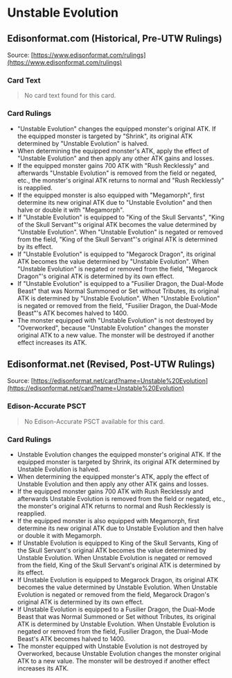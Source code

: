 # Unstable Evolution

## Edisonformat.com (Historical, Pre-UTW Rulings)

Source: [https://www.edisonformat.com/rulings](https://www.edisonformat.com/rulings)

### Card Text

> No card text found for this card.

### Card Rulings

*   "Unstable Evolution" changes the equipped monster's original ATK. If the equipped monster is targeted by "Shrink", its original ATK determined by "Unstable Evolution" is halved.
*   When determining the equipped monster's ATK, apply the effect of "Unstable Evolution" and then apply any other ATK gains and losses.
*   If the equipped monster gains 700 ATK with "Rush Recklessly" and afterwards "Unstable Evolution" is removed from the field or negated, etc., the monster's original ATK returns to normal and "Rush Recklessly" is reapplied.
*   If the equipped monster is also equipped with "Megamorph", first determine its new original ATK due to "Unstable Evolution" and then halve or double it with "Megamorph".
*   If "Unstable Evolution" is equipped to "King of the Skull Servants", "King of the Skull Servant"'s original ATK becomes the value determined by "Unstable Evolution". When "Unstable Evolution" is negated or removed from the field, "King of the Skull Servant"'s original ATK is determined by its effect.
*   If "Unstable Evolution" is equipped to "Megarock Dragon", its original ATK becomes the value determined by "Unstable Evolution". When "Unstable Evolution" is negated or removed from the field, "Megarock Dragon"'s original ATK is determined by its own effect.
*   If "Unstable Evolution" is equipped to a "Fusilier Dragon, the Dual-Mode Beast" that was Normal Summoned or Set without Tributes, its original ATK is determined by "Unstable Evolution". When "Unstable Evolution" is negated or removed from the field, "Fusilier Dragon, the Dual-Mode Beast"'s ATK becomes halved to 1400.
*   The monster equipped with "Unstable Evolution" is not destroyed by "Overworked", because "Unstable Evolution" changes the monster original ATK to a new value. The monster will be destroyed if another effect increases its ATK.

## Edisonformat.net (Revised, Post-UTW Rulings)

Source: [https://edisonformat.net/card?name=Unstable%20Evolution](https://edisonformat.net/card?name=Unstable%20Evolution)

### Edison-Accurate PSCT

> No Edison-Accurate PSCT available for this card.

### Card Rulings

*   Unstable Evolution changes the equipped monster's original ATK. If the equipped monster is targeted by Shrink, its original ATK determined by Unstable Evolution is halved.
*   When determining the equipped monster's ATK, apply the effect of Unstable Evolution and then apply any other ATK gains and losses.
*   If the equipped monster gains 700 ATK with Rush Recklessly and afterwards Unstable Evolution is removed from the field or negated, etc., the monster's original ATK returns to normal and Rush Recklessly is reapplied.
*   If the equipped monster is also equipped with Megamorph, first determine its new original ATK due to Unstable Evolution and then halve or double it with Megamorph.
*   If Unstable Evolution is equipped to King of the Skull Servants, King of the Skull Servant's original ATK becomes the value determined by Unstable Evolution. When Unstable Evolution is negated or removed from the field, King of the Skull Servant's original ATK is determined by its effect.
*   If Unstable Evolution is equipped to Megarock Dragon, its original ATK becomes the value determined by Unstable Evolution. When Unstable Evolution is negated or removed from the field, Megarock Dragon's original ATK is determined by its own effect.
*   If Unstable Evolution is equipped to a Fusilier Dragon, the Dual-Mode Beast that was Normal Summoned or Set without Tributes, its original ATK is determined by Unstable Evolution. When Unstable Evolution is negated or removed from the field, Fusilier Dragon, the Dual-Mode Beast's ATK becomes halved to 1400.
*   The monster equipped with Unstable Evolution is not destroyed by Overworked, because Unstable Evolution changes the monster original ATK to a new value. The monster will be destroyed if another effect increases its ATK.
            